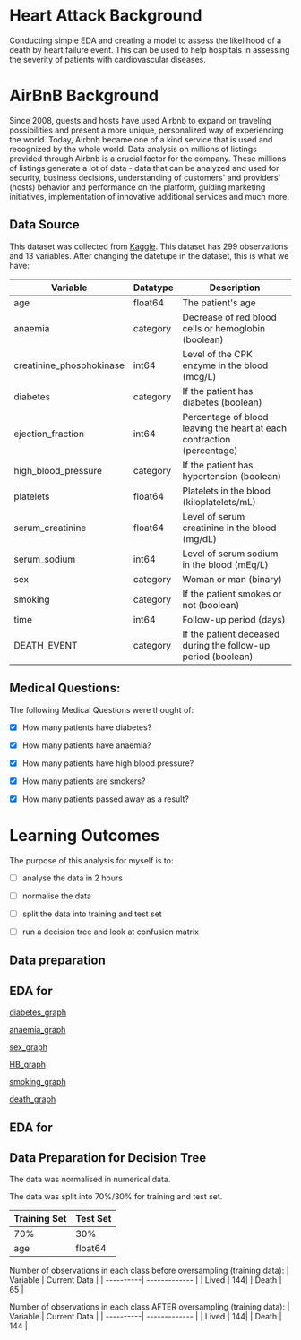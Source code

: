 # Heart Attack Background
Conducting simple EDA and creating a model to assess the likelihood of a death by heart failure event.
This can be used to help hospitals in assessing the severity of patients with cardiovascular diseases.

# AirBnB Background
Since 2008, guests and hosts have used Airbnb to expand on traveling possibilities and present a more unique, personalized way of experiencing the world. Today, Airbnb became one of a kind service that is used and recognized by the whole world. Data analysis on millions of listings provided through Airbnb is a crucial factor for the company. These millions of listings generate a lot of data - data that can be analyzed and used for security, business decisions, understanding of customers' and providers' (hosts) behavior and performance on the platform, guiding marketing initiatives, implementation of innovative additional services and much more.


## Data Source
This dataset was collected from [Kaggle](https://www.kaggle.com/andrewmvd/heart-failure-clinical-data). 
This dataset has 299 observations and 13 variables.
After changing the datetupe in the dataset, this is what we have:

| Variable| Datatype | Description |
| ----------| ------------- | -------- |
| age | float64 | The patient's age |
| anaemia | category | Decrease of red blood cells or hemoglobin (boolean) |
| creatinine_phosphokinase | int64 | Level of the CPK enzyme in the blood (mcg/L) |
| diabetes | category | If the patient has diabetes (boolean) |
| ejection_fraction | int64 | Percentage of blood leaving the heart at each contraction (percentage) |
| high_blood_pressure | category | If the patient has hypertension (boolean) |
| platelets | float64 | Platelets in the blood (kiloplatelets/mL) |
| serum_creatinine | float64 | Level of serum creatinine in the blood (mg/dL) |
| serum_sodium | int64 | Level of serum sodium in the blood (mEq/L)|
| sex | category | Woman or man (binary) |
| smoking | category |If the patient smokes or not (boolean) |
| time | int64 | Follow-up period (days) |
| DEATH_EVENT | category | If the patient deceased during the follow-up period (boolean) |


## Medical Questions:
The following Medical Questions were thought of:

- [x] How many patients have diabetes?
- [x] How many patients have anaemia?
- [x] How many patients have high blood pressure?
- [x] How many patients are smokers?
- [x] How many patients passed away as a result?



# Learning Outcomes

The purpose of this analysis for myself is to: 
- [ ] analyse the data in 2 hours
- [ ] normalise the data
- [ ] split the data into training and test set
- [ ] run a decision tree and look at confusion matrix 


## Data preparation


## EDA for
[diabetes_graph](https://www.kaggle.com/andrewmvd/heart-failure-clinical-data)

[anaemia_graph](https://www.kaggle.com/andrewmvd/heart-failure-clinical-data)

[sex_graph](https://www.kaggle.com/andrewmvd/heart-failure-clinical-data)

[HB_graph](https://www.kaggle.com/andrewmvd/heart-failure-clinical-data)

[smoking_graph](https://www.kaggle.com/andrewmvd/heart-failure-clinical-data)

[death_graph](https://www.kaggle.com/andrewmvd/heart-failure-clinical-data)



## EDA for

## Data Preparation for Decision Tree
The data was normalised in numerical data. 

The data was split into 70%/30% for training and test set.

| Training Set | Test Set |
| ----------| ------------- |
| 70% | 30% | 
| age | float64 | 

Number of observations in each class before oversampling (training data):
| Variable | Current Data |
| ----------| ------------- |
| Lived | 144| 
| Death | 65 | 

Number of observations in each class AFTER oversampling (training data):
| Variable | Current Data |
| ----------| ------------- |
| Lived | 144| 
| Death | 144 | 


